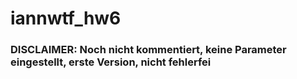 # iannwtf_hw6
### DISCLAIMER: Noch nicht kommentiert, keine Parameter eingestellt, erste Version, nicht fehlerfei
